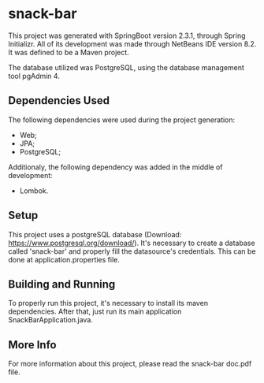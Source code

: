 # snack-bar

This project was generated with SpringBoot version 2.3.1, through Spring Initializr.
All of its development was made through NetBeans IDE version 8.2.
It was defined to be a Maven project.

The database utilized was PostgreSQL, using the database management tool pgAdmin 4.

## Dependencies Used

The following dependencies were used during the project generation:
- Web;
- JPA;
- PostgreSQL;

Additionaly, the following dependency was added in the middle of development:
- Lombok.

## Setup

This project uses a postgreSQL database (Download: https://www.postgresql.org/download/). It's necessary to create a database called 'snack-bar' and properly fill the datasource's credentials. This can be done at application.properties file.

## Building and Running

To properly run this project, it's necessary to install its maven dependencies. After that, just run its main application SnackBarApplication.java.

## More Info

For more information about this project, please read the snack-bar doc.pdf file.
